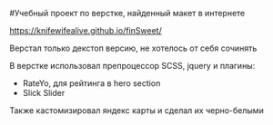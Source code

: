 #Учебный проект по верстке, найденный макет в интернете

https://knifewifealive.github.io/finSweet/

Верстал только декстоп версию, не хотелось от себя сочинять

В верстке использовал препроцессор SCSS, jquery и плагины:

- RateYo, для рейтинга в hero section
- Slick Slider

Также кастомизировал яндекс карты и сделал их черно-белыми
